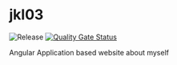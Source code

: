 # jkl03
![Release](https://github.com/JKL03/jkl03/workflows/Release/badge.svg) [![Quality Gate Status](https://sonarcloud.io/api/project_badges/measure?project=JKL03_jkl03&metric=alert_status)](https://sonarcloud.io/dashboard?id=JKL03_jkl03)

 Angular Application based website about myself
